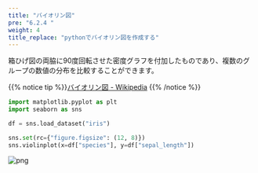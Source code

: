 ```yaml
---
title: "バイオリン図"
pre: "6.2.4 "
weight: 4
title_replace: "pythonでバイオリン図を作成する"
---
```


箱ひげ図の両脇に90度回転させた密度グラフを付加したものであり、複数のグループの数値の分布を比較することができます。

{{% notice tip %}}[バイオリン図 - Wikipedia](https://ja.wikipedia.org/wiki/%E3%83%90%E3%82%A4%E3%82%AA%E3%83%AA%E3%83%B3%E5%9B%B3)
{{% /notice %}}

```python
import matplotlib.pyplot as plt
import seaborn as sns

df = sns.load_dataset("iris")

sns.set(rc={"figure.figsize": (12, 8)})
sns.violinplot(x=df["species"], y=df["sepal_length"])
```



    
![png](/images/visualize/distribution/violinplot_files/violinplot_1_1.png)
    

